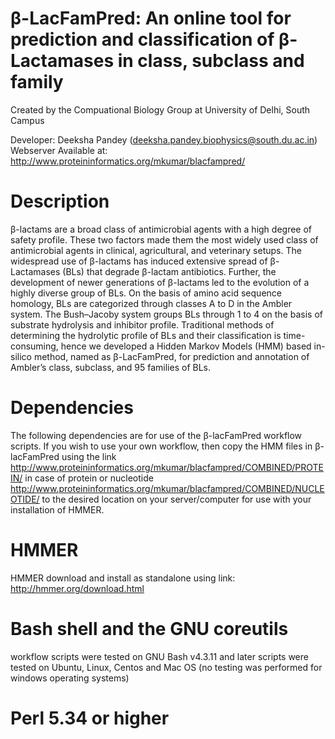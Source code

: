# β-LacFamPred: An online tool for prediction and classification of β-Lactamases in class, subclass and family
Created by the Compuational Biology Group at University of Delhi, South Campus

Developer: Deeksha Pandey (deeksha.pandey.biophysics@south.du.ac.in)
Webserver Available at: http://www.proteininformatics.org/mkumar/blacfampred/

# Description
β-lactams are a broad class of antimicrobial agents with a high degree of safety profile. These two factors made them the most widely used class of antimicrobial agents in clinical, agricultural, and veterinary setups. The widespread use of β-lactams has induced extensive spread of β-Lactamases (BLs) that degrade β-lactam antibiotics. Further, the development of newer generations of β-lactams led to the evolution of a highly diverse group of BLs. On the basis of amino acid sequence homology, BLs are categorized through classes A to D in the Ambler system. The Bush–Jacoby system groups BLs through 1 to 4 on the basis of substrate hydrolysis and inhibitor profile. Traditional methods of determining the hydrolytic profile of BLs and their classification is time-consuming, hence we developed a Hidden Markov Models (HMM) based in-silico method, named as β-LacFamPred, for prediction and annotation of Ambler’s class, subclass, and 95 families of BLs.

# Dependencies

The following dependencies are for use of the β-lacFamPred workflow scripts. If you wish to use your own workflow, then copy the HMM files in β-lacFamPred using the link http://www.proteininformatics.org/mkumar/blacfampred/COMBINED/PROTEIN/ in case of protein or nucleotide http://www.proteininformatics.org/mkumar/blacfampred/COMBINED/NUCLEOTIDE/ to the desired location on your server/computer for use with your installation of HMMER.

# HMMER

HMMER download and install as standalone using link: http://hmmer.org/download.html

# Bash shell and the GNU coreutils

workflow scripts were tested on GNU Bash v4.3.11 and later
scripts were tested on Ubuntu, Linux, Centos and Mac OS (no testing was performed for windows operating systems)

# Perl 5.34 or higher
